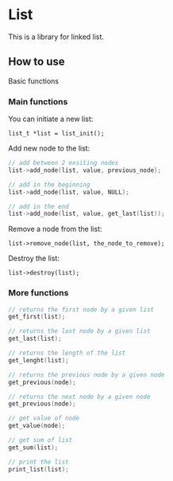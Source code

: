 # List

This is a library for linked list.

## How to use

Basic functions

### Main functions


You can initiate a new list:
```
list_t *list = list_init();
```

Add new node to the list:
```c
// add between 2 exsiting nodes
list->add_node(list, value, previous_node);

// add in the beginning
list->add_node(list, value, NULL);

// add in the end
list->add_node(list, value, get_last(list));
```

Remove a node from the list:
```
list->remove_node(list, the_node_to_remove);
```

Destroy the list:
```
list->destroy(list);
```

### More functions
```c
// returns the first node by a given list
get_first(list);

// returns the last node by a given list
get_last(list);

// returns the length of the list 
get_lenght(list);

// returns the previous node by a given node
get_previous(node);

// returns the next node by a given node
get_previous(node);

// get value of node
get_value(node);

// get sum of list
get_sum(list);

// print the list
print_list(list);
```